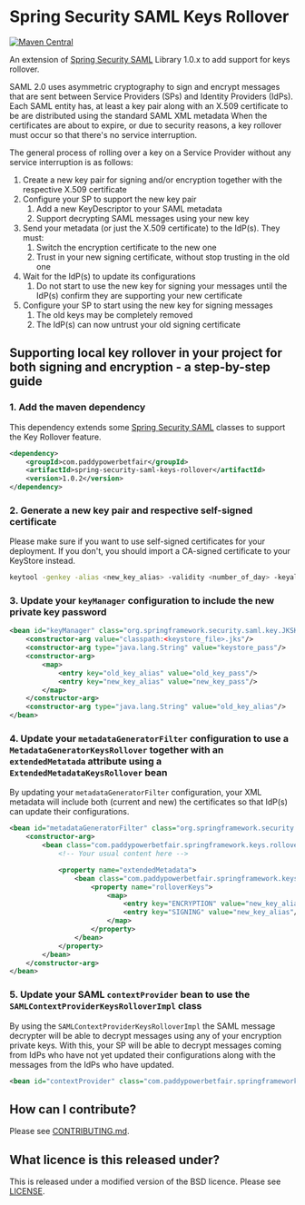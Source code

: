 # Spring Security SAML Keys Rollover

[![Maven Central](https://img.shields.io/maven-central/v/com.paddypowerbetfair/spring-security-saml-keys-rollover.svg?style=plastic)](https://search.maven.org/artifact/com.paddypowerbetfair/spring-security-saml-keys-rollover/)


An extension of [Spring Security SAML][SpringSecuritySAML] Library 1.0.x to add support for keys rollover.

SAML 2.0 uses asymmetric cryptography to sign and encrypt messages that are sent between Service Providers (SPs) and Identity Providers (IdPs).
Each SAML entity has, at least a key pair along with an X.509 certificate to be are distributed using the standard SAML XML metadata
When the certificates are about to expire, or due to security reasons, a key rollover must occur so that there's no service interruption.

The general process of rolling over a key on a Service Provider without any service interruption is as follows:

1. Create a new key pair for signing and/or encryption together with the respective X.509 certificate
2. Configure your SP to support the new key pair
    1. Add a new KeyDescriptor to your SAML metadata
    2. Support decrypting SAML messages using your new key
3. Send your metadata (or just the X.509 certificate) to the IdP(s). They must:
    1. Switch the encryption certificate to the new one
    2. Trust in your new signing certificate, without stop trusting in the old one
4. Wait for the IdP(s) to update its configurations
   1. Do not start to use the new key for signing your messages until the IdP(s) confirm they are supporting your new certificate
5. Configure your SP to start using the new key for signing messages
    1. The old keys may be completely removed
    2. The IdP(s) can now untrust your old signing certificate


## Supporting local key rollover in your project for both signing and encryption - a step-by-step guide

### 1. Add the maven dependency

This dependency extends some [Spring Security SAML][SpringSecuritySAML] classes to support the Key Rollover feature.

```xml
<dependency>
    <groupId>com.paddypowerbetfair</groupId>
    <artifactId>spring-security-saml-keys-rollover</artifactId>
    <version>1.0.2</version>
</dependency>
```

### 2. Generate a new key pair and respective self-signed certificate

Please make sure if you want to use self-signed certificates for your deployment.
If you don't, you should import a CA-signed certificate to your KeyStore instead.

```bash
keytool -genkey -alias <new_key_alias> -validity <number_of_day> -keyalg RSA -keystore <keystore_file>.jks
```

### 3. Update your `keyManager` configuration to include the new private key password

```xml
<bean id="keyManager" class="org.springframework.security.saml.key.JKSKeyManager">
    <constructor-arg value="classpath:<keystore_file>.jks"/>
    <constructor-arg type="java.lang.String" value="keystore_pass"/>
    <constructor-arg>
        <map>
            <entry key="old_key_alias" value="old_key_pass"/>
            <entry key="new_key_alias" value="new_key_pass"/>
        </map>
    </constructor-arg>
    <constructor-arg type="java.lang.String" value="old_key_alias"/>
</bean>
```

### 4. Update your `metadataGeneratorFilter` configuration to use a `MetadataGeneratorKeysRollover` together with an `extendedMetatada` attribute using a `ExtendedMetadataKeysRollover` bean

By updating your `metadataGeneratorFilter` configuration, your XML metadata will include both (current and new) the certificates so that IdP(s) can update their configurations.

```xml
<bean id="metadataGeneratorFilter" class="org.springframework.security.saml.metadata.MetadataGeneratorFilter">
    <constructor-arg>
        <bean class="com.paddypowerbetfair.springframework.keys.rollover.MetadataGeneratorKeysRollover">
            <!-- Your usual content here -->

            <property name="extendedMetadata">
                <bean class="com.paddypowerbetfair.springframework.keys.rollover.ExtendedMetadataKeysRollover">
                    <property name="rolloverKeys">
                        <map>
                            <entry key="ENCRYPTION" value="new_key_alias"/>
                            <entry key="SIGNING" value="new_key_alias"/>
                        </map>
                    </property>
                </bean>
            </property>
        </bean>
    </constructor-arg>
</bean>
``` 

### 5. Update your SAML `contextProvider` bean to use the `SAMLContextProviderKeysRolloverImpl` class

By using the `SAMLContextProviderKeysRolloverImpl` the SAML message decrypter will be able to decrypt messages using any of your encryption private keys.
With this, your SP will be able to decrypt messages coming from IdPs who have not yet updated their configurations along with the messages from the IdPs who have updated.

```xml
<bean id="contextProvider" class="com.paddypowerbetfair.springframework.keys.rollover.SAMLContextProviderKeysRolloverImpl"/>
```

## How can I contribute?
Please see [CONTRIBUTING.md](CONTRIBUTING.md).

## What licence is this released under?
This is released under a modified version of the BSD licence.
Please see [LICENSE](LICENSE).

[SpringSecuritySAML]: https://projects.spring.io/spring-security-saml/